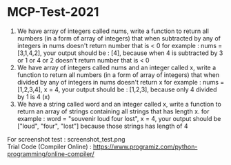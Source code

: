 # MCP-Test-2021
1. We have array of integers called nums, write a function to return all numbers (in a form
of array of integers) that when subtracted by any of integers in nums doesn't return
number that is < 0
for example : nums = [3,1,4,2], your output should be : [4], because when 4 is subtracted
by 3 or 1 or 4 or 2 doesn't return number that is < 0
2. We have array of integers called nums and an integer called x, write a function to return
all numbers (in a form of array of integers) that when divided by any of integers in nums
doesn't return x
for example : nums = [1,2,3,4], x = 4, your output should be : [1,2,3], because only 4
divided by 1 is 4 (x)
3. We have a string called word and an integer called x, write a function to return an array
of strings containing all strings that has length x.
for example : word = "souvenir loud four lost", x = 4, your output should be ["loud", "four",
"lost"] because those strings has length of 4

For screenshot test : screenshot_test.png <br>
Trial Code (Compiler Online) : https://www.programiz.com/python-programming/online-compiler/
